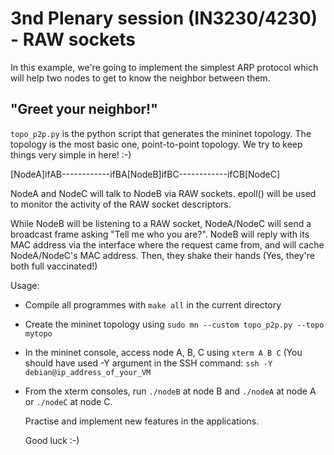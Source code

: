 # 3nd Plenary session (IN3230/4230) - RAW sockets

In this example, we're going to implement the simplest ARP protocol
which will help two nodes to get to know the neighbor between them.

## "Greet your neighbor!"

`topo_p2p.py` is the python script that generates the mininet topology.
The topology is the most basic one, point-to-point topology.
We try to keep things very simple in here! :-)

[NodeA]ifAB------------ifBA[NodeB]ifBC------------ifCB[NodeC]

NodeA and NodeC will talk to NodeB via RAW sockets.
epoll() will be used to monitor the activity of the RAW socket descriptors.

While NodeB will be listening to a RAW socket, NodeA/NodeC will send a broadcast
frame asking "Tell me who you are?". NodeB will reply with its MAC address via
the interface where the request came from, and will cache NodeA/NodeC's MAC
address. Then, they shake their hands (Yes, they're both full vaccinated!)

Usage:

- Compile all programmes with `make all` in the current directory
- Create the mininet topology using `sudo mn --custom topo_p2p.py --topo mytopo`
- In the mininet console, access node A, B, C using `xterm A B C`
  (You should have used -Y argument in the SSH command:
  `ssh -Y debian@ip_address_of_your_VM`
- From the xterm consoles, run `./nodeB` at node B and `./nodeA` at node A or
  `./nodeC` at node C.

  Practise and implement new features in the applications.

  Good luck :-)
